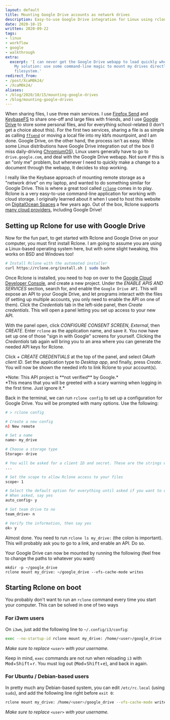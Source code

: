 ```yaml
---
layout: default
title: Mounting Google Drive accounts as network drives
description: Easy-to-use Google Drive integration for Linux using rclone
date: 2020-10-15
written: 2020-09-22
tags:
- linux
- workflow
- google
- walkthrough
extra:
  excerpt: 'I can never get the Google Drive webapp to load quickly when I need it  to.
    My solution: use some command-line magic to mount my drives directly  to my laptop''s
    filesystem.'
redirect_from:
- /post/XcaM0k24/
- /XcaM0k24/
aliases:
- /blog/2020/10/15/mounting-google-drives
- /blog/mounting-google-drives
---
```


When sharing files, I use three main services. I use [Firefox Send](https://en.wikipedia.org/wiki/Firefox_Send) and [KeybaseFS](https://book.keybase.io/docs/files) to share one-off and large files with friends, and I use [Google Drive](https://drive.google.com) to store some personal files, and for everything school-related (I don't get a choice about this). For the first two services, sharing a file is as simple as calling [`ffsend`](https://github.com/timvisee/ffsend) or moving a local file into my kbfs mountpoint, and I am done. Google Drive, on the other hand, the process isn't as easy. While some Linux distributions have Google Drive integration out of the box (I miss daily-driving [ChromiumOS](https://www.chromium.org/chromium-os)), Linux users generally have to go to `drive.google.com`, and deal with the Google Drive webapp. Not sure if this is an "only me" problem, but whenever I need to quickly make a change to a document through the webapp, It decides to stop working.

I really like the Keybase approach of mounting remote storage as a "network drive" on my laptop, and wanted to do something similar for Google Drive. This is where a great tool called [`rclone`](https://rclone.org) comes in to play. Rclone is a very easy-to-use command-line application for working with cloud storage. I originally learned about it when I used to host this website on [DigitalOcean Spaces](https://www.digitalocean.com/products/spaces/) a few years ago. Out of the box, Rclone supports [many cloud providers](https://rclone.org/#providers), including Google Drive!

## Setting up Rclone for use with Google Drive

Now for the fun part, to get started with Rclone and Google Drive on your computer, you must first install Rclone. I am going to assume you are using a Linux-based operating system here, but with some slight tweaking, this works on BSD and Windows too!

```sh
# Install Rclone with the automated installer
curl https://rclone.org/install.sh | sudo bash
```

Once Rclone is installed, you need to hop on over to the [Google Cloud Developer Console](https://console.developers.google.com/), and create a new project. Under the *ENABLE APIS AND SERVICES* section, search for, and enable the `Google Drive API`. This will expose an API to your Google Drive, and let programs interact with the files (if setting up multiple accounts, you only need to enable the API on one of them). Click the *Credentials* tab in the left-side panel, then *Create credentials*. This will open a panel letting you set up access to your new API.

With the panel open, click *CONFIGURE CONSENT SCREEN*, *External*, then *CREATE*. Enter `rclone` as the application name, and save it. You now have set up one of those "sign in with Google" screens for yourself. Clicking the *Credentials* tab again will bring you to an area where you can generate the needed API keys for Rclone.

Click *+ CREATE CREDENTIALS* at the top of the panel, and select *OAuth client ID*. Set the application type to *Desktop app*, and finally, press *Create*. You will now be shown the needed info to link Rclone to your account(s).

<div class="center" markdown="1">
*Note: This API project is **not verified** by Google.*<br>
*This means that you will be greeted with a scary warning when logging in the first time. Just ignore it.*
</div>

Back in the terminal, we can run `rclone config` to set up a configuration for Google Drive. You will be prompted with many options. Use the following:
```sh
# > rclone config

# Create a new config
n) New remote

# Set a name
name> my_drive

# Choose a storage type
Storage> drive

# You will be asked for a client ID and secret. These are the strings we just generated
...

# Set the scope to allow Rclone access to your files
scope> 1

# Select the default option for everything until asked if you want to use "auto config"
# When asked, say yes
auto_config> y

# Set team drive to no
team_drive> n

# Verify the information, then say yes
ok> y
```

Almost done. You need to run `rclone ls my_drive:` (the colon is important). This will probably ask you to go to a link, and enable an API. Do so.

Your Google Drive can now be mounted by running the following (feel free to change the paths to whatever you want)

```
mkdir -p ~/google_drive
rclone mount my_drive: ~/google_drive --vfs-cache-mode writes
```

## Starting Rclone on boot

You probably don't want to run an `rclone` command every time you start your computer. This can be solved in one of two ways

### For i3wm users

On `i3wm`, just add the following line to `~/.config/i3/config`:

```sh
exec --no-startup-id rclone mount my_drive: /home/<user>/google_drive --vfs-cache-mode writes
```

*Make sure to replace `<user>` with your username.*

Keep in mind, `exec` commands are not run when reloading `i3` with <kbd>Mod</kbd>+<kbd>Shift</kbd>+<kbd>r</kbd>. You must log out (<kbd>Mod</kbd>+<kbd>Shift</kbd>+<kbd>e</kbd>), and back in again.

### For Ubuntu / Debian-based users

In pretty much any Debian-based system, you can edit `/etc/rc.local` (using `sudo`), and add the following line right before `exit 0`:

```sh
rclone mount my_drive: /home/<user>/google_drive --vfs-cache-mode writes
```

*Make sure to replace `<user>` with your username.*
